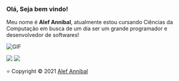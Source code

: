 ### Olá, Seja bem vindo!

Meu nome é **Alef Annibal**, atualmente estou cursando Ciências da Computação em busca de um dia ser um grande programador e desenvolvedor de softwares!

<img align="left" alt="GIF" src="https://udi-s.sfo3.cdn.digitaloceanspaces.com/wp-content/uploads/2020/07/gif-gato-1519137077.gif" />

</br> 

  <a href="https://www.instagram.com/alef_annibal/" target="_blank"><img src="https://img.shields.io/badge/-Instagram-%23E4405F?style=for-the-badge&logo=instagram&logoColor=white" target="_blank" ></a>
  <a href = "mailto: contato.alefannibal@gmail.com"><img src="https://img.shields.io/badge/-Gmail-%23EA4335?style=for-the-badge&logo=gmail&logoColor=white" target="_blank"></a>

⭐️ Copyright © 2021 [Alef Annibal](https://github.com/alefannibal) 

